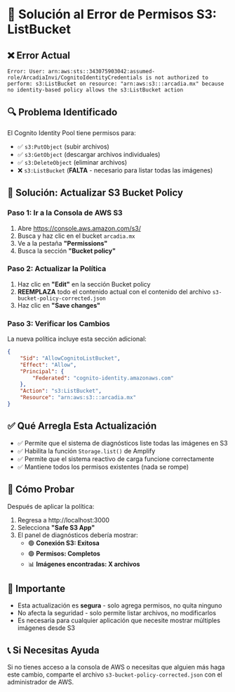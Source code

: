 # 🔧 Solución al Error de Permisos S3: ListBucket

## ❌ Error Actual
```
Error: User: arn:aws:sts::343075903042:assumed-role/ArcadiaInvi/CognitoIdentityCredentials is not authorized to perform: s3:ListBucket on resource: "arn:aws:s3:::arcadia.mx" because no identity-based policy allows the s3:ListBucket action
```

## 🔍 Problema Identificado
El Cognito Identity Pool tiene permisos para:
- ✅ `s3:PutObject` (subir archivos)
- ✅ `s3:GetObject` (descargar archivos individuales)  
- ✅ `s3:DeleteObject` (eliminar archivos)
- ❌ `s3:ListBucket` (**FALTA** - necesario para listar todas las imágenes)

## 📝 Solución: Actualizar S3 Bucket Policy

### Paso 1: Ir a la Consola de AWS S3
1. Abre https://console.aws.amazon.com/s3/
2. Busca y haz clic en el bucket `arcadia.mx`
3. Ve a la pestaña **"Permissions"**
4. Busca la sección **"Bucket policy"**

### Paso 2: Actualizar la Política
1. Haz clic en **"Edit"** en la sección Bucket policy
2. **REEMPLAZA** todo el contenido actual con el contenido del archivo `s3-bucket-policy-corrected.json`
3. Haz clic en **"Save changes"**

### Paso 3: Verificar los Cambios
La nueva política incluye esta sección adicional:
```json
{
    "Sid": "AllowCognitoListBucket",
    "Effect": "Allow",
    "Principal": {
        "Federated": "cognito-identity.amazonaws.com"
    },
    "Action": "s3:ListBucket",
    "Resource": "arn:aws:s3:::arcadia.mx"
}
```

## ✅ Qué Arregla Esta Actualización
- ✅ Permite que el sistema de diagnósticos liste todas las imágenes en S3
- ✅ Habilita la función `Storage.list()` de Amplify
- ✅ Permite que el sistema reactivo de carga funcione correctamente
- ✅ Mantiene todos los permisos existentes (nada se rompe)

## 🧪 Cómo Probar
Después de aplicar la política:
1. Regresa a http://localhost:3000
2. Selecciona **"Safe S3 App"**
3. El panel de diagnósticos debería mostrar:
   - 🟢 **Conexión S3: Exitosa**
   - 🟢 **Permisos: Completos**
   - 📊 **Imágenes encontradas: X archivos**

## 🚨 Importante
- Esta actualización es **segura** - solo agrega permisos, no quita ninguno
- No afecta la seguridad - solo permite listar archivos, no modificarlos
- Es necesaria para cualquier aplicación que necesite mostrar múltiples imágenes desde S3

## 📞 Si Necesitas Ayuda
Si no tienes acceso a la consola de AWS o necesitas que alguien más haga este cambio, comparte el archivo `s3-bucket-policy-corrected.json` con el administrador de AWS.